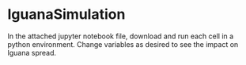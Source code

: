 # IguanaSimulation

In the attached jupyter notebook file, download and run each cell in a python environment. Change variables as desired to see the impact on Iguana spread. 
